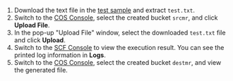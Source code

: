1. Download the text file in the [test sample](https://main.qcloudimg.com/raw/ed7679013e6847d86368b063df6c16bd.zip) and extract `test.txt`.
2. Switch to the [COS Console](https://console.cloud.tencent.com/cos/bucket), select the created bucket `srcmr`, and click **Upload File**.
3. In the pop-up "Upload File" window, select the downloaded `test.txt` file and click **Upload**.
4. Switch to the [SCF Console](https://console.cloud.tencent.com/scf/list?rid=8&ns=default) to view the execution result. You can see the printed log information in **Logs**.
5. Switch to the [COS Console](https://console.cloud.tencent.com/cos/bucket), select the created bucket `destmr`, and view the generated file.

